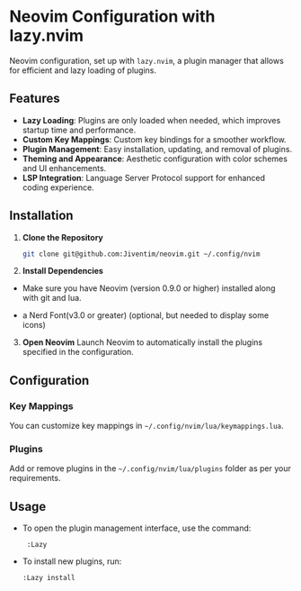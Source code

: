 # Neovim Configuration with lazy.nvim

Neovim configuration, set up with `lazy.nvim`, a plugin manager that allows for efficient and lazy loading of plugins.


## Features

- **Lazy Loading**: Plugins are only loaded when needed, which improves startup time and performance.
- **Custom Key Mappings**: Custom key bindings for a smoother workflow.
- **Plugin Management**: Easy installation, updating, and removal of plugins.
- **Theming and Appearance**: Aesthetic configuration with color schemes and UI enhancements.
- **LSP Integration**: Language Server Protocol support for enhanced coding experience.

## Installation

1. **Clone the Repository**
   ```bash
   git clone git@github.com:Jiventim/neovim.git ~/.config/nvim

2. **Install Dependencies**
- Make sure you have Neovim (version 0.9.0 or higher) installed along with git and lua.

- a Nerd Font(v3.0 or greater) (optional, but needed to display some icons)

3. **Open Neovim**
Launch Neovim to automatically install the plugins specified in the configuration.

## Configuration

### Key Mappings

You can customize key mappings in `~/.config/nvim/lua/keymappings.lua`.

### Plugins

Add or remove plugins in the `~/.config/nvim/lua/plugins` folder as per your requirements.

## Usage

- To open the plugin management interface, use the command:
  ```vim
   :Lazy

- To install new plugins, run:
    ```vim
    :Lazy install
